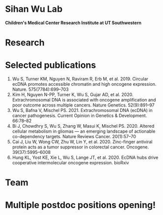 # Sihan Wu Lab
**Children's Medical Center Research Institute at UT Southwestern**

# Research




# Selected publications
1. Wu S, Turner KM, Nguyen N, Raviram R, Erb M, et al. 2019. Circular ecDNA promotes accessible chromatin and high oncogene expression. Nature. 575(7784):699–703
2. Kim H, Nguyen N-PP, Turner K, Wu S, Gujar AD, et al. 2020. Extrachromosomal DNA is associated with oncogene amplification and poor outcome across multiple cancers. Nature Genetics. 52(9):891–97
3. Wu S, Bafna V, Mischel PS. 2021. Extrachromosomal DNA (ecDNA) in cancer pathogenesis. Current Opinion in Genetics & Development. 66:78–82
4. Bi J, Chowdhry S, Wu S, Zhang W, Masui K, Mischel PS. 2020. Altered cellular metabolism in gliomas — an emerging landscape of actionable co-dependency targets. Nature Reviews Cancer. 20(1):57–70
5. Cai J, Liu W, Wong CW, Zhu W, Lin Y, et al. 2020. Zinc-finger antiviral protein acts as a tumor suppressor in colorectal cancer. Oncogene. 39(37):5995–6008
6. Hung KL, Yost KE, Xie L, Wu S, Lange JT, et al. 2020. EcDNA hubs drive cooperative intermolecular oncogene expression. bioRxiv

# Team




# Multiple postdoc positions opening!
